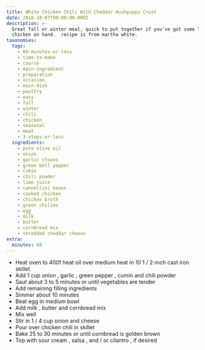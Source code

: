 ```yaml
---
title: White Chicken Chili With Cheddar Hushpuppy Crust
date: 2010-10-07T00:00:00.000Z
description: >-
  Great fall or winter meal, quick to put together if you've got some leftover
  chicken on hand.  recipe is from martha white.
taxonomies:
  tags:
    - 60-minutes-or-less
    - time-to-make
    - course
    - main-ingredient
    - preparation
    - occasion
    - main-dish
    - poultry
    - easy
    - fall
    - winter
    - chili
    - chicken
    - seasonal
    - meat
    - 3-steps-or-less
  ingredients:
    - pure olive oil
    - onion
    - garlic cloves
    - green bell pepper
    - cumin
    - chili powder
    - lime juice
    - cannellini beans
    - cooked chicken
    - chicken broth
    - green chilies
    - egg
    - milk
    - butter
    - cornbread mix
    - shredded cheddar cheese
extra:
  minutes: 60
---
```

 - Heat oven to 400f heat oil over medium heat in 10 1 / 2-inch cast iron skillet
 - Add 1 cup onion , garlic , green pepper , cumin and chili powder
 - Saut about 3 to 5 minutes or until vegetables are tender
 - Add remaining filling ingredients
 - Simmer about 10 minutes
 - Beat egg in medium bowl
 - Add milk , butter and cornbread mix
 - Mix well
 - Stir in 1 / 4 cup onion and cheese
 - Pour over chicken chili in skillet
 - Bake 25 to 30 minutes or until cornbread is golden brown
 - Top with sour cream , salsa , and / or cilantro , if desired

